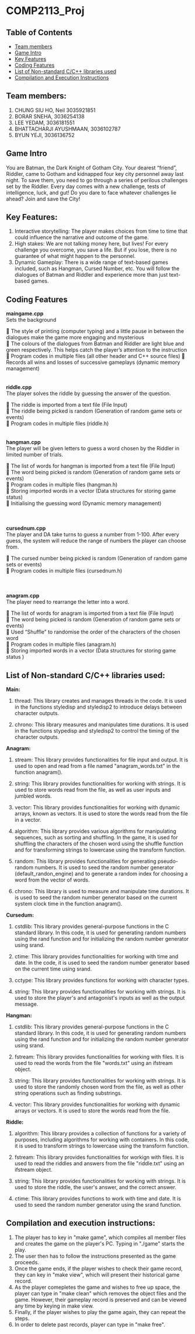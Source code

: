 # COMP2113_Proj

## Table of Contents
- [Team members](#tab-1)
- [Game Intro](#tab-2)
- [Key Features](#tab-3)
- [Coding Features](#tab-4)
- [List of Non-standard C/C++ libraries used](#tab-5)
- [Compilation and Execution Instructions](#tab-6)
  
## Team members:
1.	CHUNG SIU HO, Neil 3035921851
2.	BORAR SNEHA, 3036254138
3.	LEE YEDAM, 3036181551
4.	BHATTACHARJI AYUSHMAAN, 3036102787
5.	BYUN YEJI, 3036136752

## Game Intro
You are Batman, the Dark Knight of Gotham City.  Your dearest “friend”, Riddler, came to Gotham and kidnapped four key city personnel away last night. To save them, you need to go through a series of perilous challenges set by the Riddler. Every day comes with a new challenge, tests of intelligence, luck, and gut! Do you dare to face whatever challenges lie ahead? Join and save the City!

## Key Features:
1.	Interactive storytelling: 
The player makes choices from time to time that could influence the narrative and outcome of the game.
2.	High stakes:
We are not talking money here, but lives! For every challenge you overcome, you save a life. But if you lose, there is no guarantee of what might happen to the personnel.
3.	Dynamic Gameplay:
There is a wide range of text-based games included, such as Hangman, Cursed Number, etc. You will follow the dialogues of Batman and Riddler and experience more than just text-based games.


## Coding Features
**maingame.cpp**  
Sets the background  

	The style of printing (computer typing) and a little pause in between the dialogues make the game more engaging and mysterious  
	The colours of the dialogues from Batman and Riddler are light blue and green respectively. This helps catch the player’s attention to the instruction  
	Program codes in multiple files (all other header and C++ source files) 
	Records all wins and losses of successive gameplays (dynamic memory management)
<br>
<br>
<br>
**riddle.cpp**   
The player solves the riddle by guessing the answer of the question.
  
	The riddle is imported from a text file (File Input)  
	The riddle being picked is random (Generation of random game sets or events)  
	Program codes in multiple files (riddle.h) 
<br>
<br>
<br>
**hangman.cpp**  
The player will be given letters to guess a word chosen by the Riddler in limited number of trials.  

	The list of words for hangman is imported from a text file (File Input)  
	The word being picked is random (Generation of random game sets or events)  
	Program codes in multiple files (hangman.h)  
	Storing imported words in a vector (Data structures for storing game status)  
	Initialising the guessing word (Dynamic memory management)  
<br>
<br>
<br>
**cursednum.cpp**  
The player and DA take turns to guess a number from 1-100. After every guess, the system will reduce the range of numbers the player can choose from.  

	The cursed number being picked is random (Generation of random game sets or events)  
	Program codes in multiple files (cursednum.h)  
<br>
<br>
<br>
**anagram.cpp**  
The player need to rearrange the letter into a word.  

	The list of words for anagram is imported from a text file (File Input)  
	The word being picked is random (Generation of random game sets or events)  
	Used “Shuffle” to randomise the order of the characters of the chosen word  
	Program codes in multiple files (anagram.h)  
	Storing imported words in a vector (Data structures for storing game status )  


 


## List of Non-standard C/C++ libraries used:

**Main:**
1. thread: This library creates and manages threads in the code. It is used in the functions styledisp and styledisp2 to introduce delays between character outputs.

2. chrono: This library measures and manipulates time durations. It is used in the functions stypedisp and styledisp2 to control the timing of the character outputs.



**Anagram:**
1. stream: This library provides functionalities for file input and output. It is used to open and read from a file named "anagram_words.txt" in the function anagram(). 

2. string: This library provides functionalities for working with strings. It is used to store words read from the file, as well as user inputs and jumbled words.

3. vector: This library provides functionalities for working with dynamic arrays, known as vectors. It is used to store the words read from the file in a vector.

4. algorithm: This library provides various algorithms for manipulating sequences, such as sorting and shuffling. In the game, it is used for shuffling the characters of the chosen word using the shuffle function and for transforming strings to lowercase using the transform function.

5. random: This library provides functionalities for generating pseudo-random numbers. It is used to seed the random number generator (default_randon_engine) and to generate a random index for choosing a word from the vector of words.

6. chrono: This library is used to measure and manipulate time durations. It is used to seed the random number generator based on the current system clock time in the function anagram().



**Cursedum:**
1. cstdlib: This library provides general-purpose functions in the C standard library. In this code, it is used for generating random numbers using the rand function and for initializing the random number generator using srand.

2. ctime: This library provides functionalities for working with time and date. In the code, it is used to seed the random number generator based on the current time using srand.

3. cctype: This library provides functions for working with character types. 

4. string: This library provides functionalities for working with strings. It is used to store the player's and antagonist's inputs as well as the output message.


**Hangman:**
1. cstdlib: This library provides general-purpose functions in the C standard library. In this code, it is used for generating random numbers using the rand function and for initializing the random number generator using srand.

2. fstream: This library provides functionalities for working with files. It is used to read the words from the file "words.txt" using an ifstream object.

3. string: This library provides functionalities for working with strings. It is used to store the randomly chosen word from the file, as well as other string operations such as finding substrings.

4. vector: This library provides functionalities for working with dynamic arrays or vectors. It is used to store the words read from the file.


**Riddle:**
1. algorithm: This library provides a collection of functions for a variety of purposes, including algorithms for working with containers. In this code, it is used to transform strings to lowercase using the transform function.

2. fstream: This library provides functionalities for workign with files. It is used to read the riddles and answers from the file "riddle.txt" using an ifstream object.

3. string: This library provides functionalities for working with strings. It is used to store the riddle, the user's answer, and the correct answer.

4. ctime: This library provides functions to work with time and date. It is used to seed the random number generator using the srand function.



## Compilation and execution instructions:
1. The player has to key in "make game", which compiles all member files and creates the game on the player's PC. Typing in "./game" starts the play.
2. The user then has to follow the instructions presented as the game proceeds.
3. Once the game ends, if the player wishes to check their game record, they can key in "make view", which will present their historical game record.
4. As the player comepletes the game and wishes to free up space, the player can type in "make clean" which removes the object files and the game. However, their gameplay record is preserved and can be viewed any time by keying in make view.
5. Finally, if the player wishes to play the game again, they can repeat the steps.
6. In order to delete past records, player can type in "make free".

